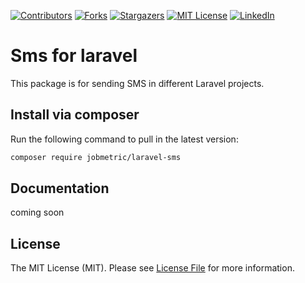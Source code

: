 [contributors-shield]: https://img.shields.io/github/contributors/jobmetric/laravel-sms.svg?style=for-the-badge
[contributors-url]: https://github.com/jobmetric/laravel-sms/graphs/contributors
[forks-shield]: https://img.shields.io/github/forks/jobmetric/laravel-sms.svg?style=for-the-badge&label=Fork
[forks-url]: https://github.com/jobmetric/laravel-sms/network/members
[stars-shield]: https://img.shields.io/github/stars/jobmetric/laravel-sms.svg?style=for-the-badge
[stars-url]: https://github.com/jobmetric/laravel-sms/stargazers
[license-shield]: https://img.shields.io/github/license/jobmetric/laravel-sms.svg?style=for-the-badge
[license-url]: https://github.com/jobmetric/laravel-sms/blob/master/LICENCE.md
[linkedin-shield]: https://img.shields.io/badge/-LinkedIn-blue.svg?style=for-the-badge&logo=linkedin&colorB=555
[linkedin-url]: https://linkedin.com/in/majidmohammadian

[![Contributors][contributors-shield]][contributors-url]
[![Forks][forks-shield]][forks-url]
[![Stargazers][stars-shield]][stars-url]
[![MIT License][license-shield]][license-url]
[![LinkedIn][linkedin-shield]][linkedin-url]

# Sms for laravel

This package is for sending SMS in different Laravel projects.

## Install via composer

Run the following command to pull in the latest version:

```bash
composer require jobmetric/laravel-sms
```

## Documentation

coming soon

## License

The MIT License (MIT). Please see [License File](https://github.com/jobmetric/laravel-sms/blob/master/LICENCE.md) for more information.
